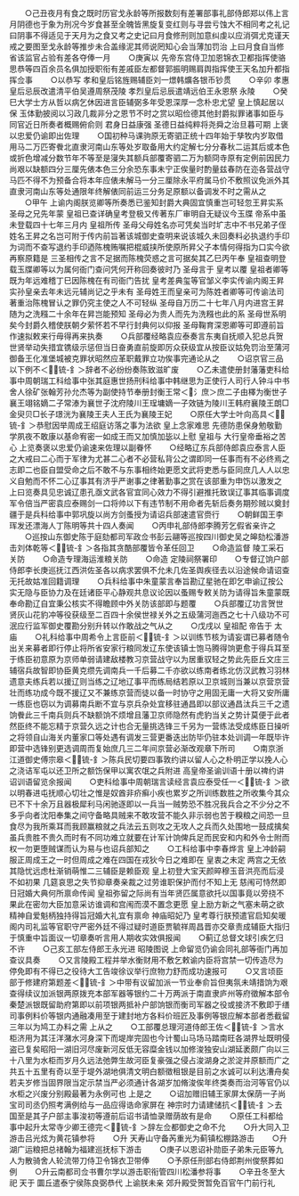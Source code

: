 <!-- { "loadSidebar": true } -->
　　○己丑夜月有食之既时历官戈永龄等所报数刻有差署部事礼部侍郎郑以伟上言月阴德也于象为刑况今岁食甚至全魄皆黑旋复变红则与寻尝亏蚀大不相同考之礼记曰阴事不得适见于天月为之食又考之史记曰月食修刑则加意纠虔以应消弭尤克谨天戒之要图至戈永龄等推步未合盖缘泥其师说罔知心会当薄加罚治  上曰月食自当修省该监官占验有差各夺俸一月
　　○庚寅以  先帝东宫侍卫加恩锦衣卫都指挥使骆思恭等四百余员名俱加授职衔有差戚臣左都督郭振明赐肩舆指挥使王天名加升都指挥佥事
　　○以恭写  孝和皇后铭旌赐辅臣刘一燝韩爌各银币钞贯
　　○辛卯  孝惠皇后忌辰改遣清平伯吴遵周祭茂陵  孝烈皇后忌辰遣靖远伯王永恩祭  永陵
　　○癸巳大学士方从哲以病乞休因进言臣辅弼多年受恩深厚一念朴忠尤望  皇上慎起居以保  玉体勤披阅以习政几裁非分之恩节不时之赏以昭俭德其他封爵拟罪诸事如臣与同官近日所奏者概赐俯俞则  君身日益康强  圣德日益纯粹将尧舜之治旦暮可期  上褒以忠爱仍谕即出佐理
　　○国初种马课驹原无寄驷正统十四年始于孳牧内岁取借用马二万匹寄餋北直隶河南山东等处岁取备用大约定解七分分春秋二运其后或本色或折色增减分数节年不等至是寖失其额兵部覆寄驷二万为额冏寺原有定例前因民力尚艰以缺额四分三厘先俵本色三分余恐东事未宁正俟量时酌量兹春防在迩各营战守马匹不得不为预备合将本年应俵未解马一分三厘除永平府属马价不敷照议免派外其直隶河南山东等处通限年终解俵同前运三分务足原额以备调发不时之需从之
　　○甲午  上谕内阁朕览卿等所奏悉已鉴知封爵大典固宜慎重岂可轻忽王昇实系  圣母之兄先年蒙  皇祖已查详确皇考登极又传著东厂审明自无疑议今玉牒  帝系中虽未登载四十七年三月内  皇祖所传  圣母父母姓名亦可凭矣当时圹志中不书兄弟子侄姓名王昇之名岂可附于传内前旨著该城御史查明来说该城久未回奏料必执退约手印为词而不查写退约手印迺陈槐贿嘱把棍威挟所使原所昇父子本情何得指为口实今欲再察原籍是  三圣相传之言不足据而陈槐荧惑之言可据矣其乙巳丙午奉  皇祖查明登载玉牒卿等以为属何衙门查问凭何开称回奏彼时乃  圣母言于  皇考以覆  皇祖者卿等既为年远难稽丁巳因陈槐在有司衙门告扰  皇考差典玺等官邹义李实传谕内阁王昇实孙皇亲去年未远元辅尚记之乎未有  圣母姓王而皇亲可为陈姓者卿等可传谕法司著重治陈槐冒认之罪仍究主使之人不可轻纵  圣母自万历二十七年八月内进宫王昇随为之洗糨二十余年在昇岂能预知  圣母必为贵人而先为洗糨也此的系  圣母世系明矣今封爵久稽使朕朝夕萦怀若不早行封典何以仰报  圣母鞠育深恩卿等可即遵前旨作速拟敕来行毋得再来执奏
　　○兵部覆经略袁应泰奏言东夷自抚顺入犯总兵贺世贤举动失措宜镌级示惩但当日奋勇直前旋即厉众获级宜从按臣议姑免罚治至蒲河御备王化准堡城被克罪状昭然应革职戴罪立功俟事完通论从之
　　○诏京官三品以下例不＜锍-釒＞辞者不必纷纷奏陈致滋旷废
　　○乙未遣使册封藩藩吏科给事中周朝瑞工科给事中张其庭惠世扬刑科给事中韩继思为正使行人司行人钟斗中书舍人徐矿张翰芳孙允杰等为副使持节奉册封衡王常＜氵庶＞庶二子由檡为衡世子襄王翊铭嫡二子常溙为襄世子沈府陵川王珵墉嫡一子效链为陵川王韩府襄陵王朗□金臾贝□长子璟洸为襄陵王夫人王氏为襄陵王妃
　　○原任大学士叶向高具＜锍-釒＞恭慰因举周成王绍庭访落之事为法欲  皇上念家难思  先德防患保身勉敬勤学夙夜不敢康以基命宥密一如成王而又加慎加毖以上慰  皇祖与  大行皇帝垂裕之苦心  上览奏褒以忠爱仍谕速来佐理以副眷怀
　　○经略辽东兵部侍郎袁应泰言人臣之大戒曰二心而于军律为尤甚二心者不必营私背公之谓即同一任事而有不必终焉之志即二也臣自盟受命之后不敢不与东事相终始更愿文武将吏悉与臣同庶几人人以忠义自勉而不怀二心辽事其有济乎严谢事之律著勤事之赏在该部重为申饬以激发之  上曰览奏具见忠诚辽患孔亟文武各官宜同心效力不得引避推托致误辽事其临事调度军令倍当严密袁应泰赐剑一口将帅以下有违节制不用命者先斩后奏务期殄贼以奠封疆于是兵科给事中郭巩旋以尚方剑蚤授为请诏兵部速遣官赍行
　　○朝鲜国王李珲发还漂海人丁陈明等共十四人奏闻
　　○丙申礼部侍郎李腾芳乞假省亲许之
　　○巡按山东御史陈于庭劾都司军政佥书彭云翮等巡按四川御史吴之皞劾松潘游击刘体乾等＜锍-釒＞各指其贪酷部覆皆令革任回卫
　　○命造监督  陵工采石关防
　　○命造专理海运淮粮关防
　　○命造  定陵祠祭署印
　　○专督辽饷户部侍郎李长庚巡抚江西洪佐圣各以病求罢俱不允未几佐圣舆疾径去以沿途候命请诏查无托故姑准回籍调理
　　○兵科给事中朱童蒙言奉旨勘辽星驰在即乞申谕辽按公实无隐与臣协力及在廷诸臣平心静观共息议论因以蚤赐专敕关防为请得旨朱童蒙既奉命勘辽自宜秉公核实不得瞻顾中外关防该部即与题覆
　　○兵部覆辽功言贺世贤灰山花豹冲等役获级至二百四十余侯世禄关外之五级蒲河迤西之七十八级功不可泯应行监军御史覆勘分别升转以作敢战之气从之
　　○戊戌以  皇祖配  帝告于  太庙
　　○礼科给事中周希令上言臣前＜锍-釒＞以训练节核为请妄谓已募者随令出关来募者即行停止将所省安家行粮同发辽东使该镇士饱马腾得饷更愈于得兵耳至于练臣初意原为京师单弱请建敌楼教习京营战守以为居重驭轻之势此先臣丘文庄三辅宿兵故智即协臣黄克缵先调南兵一千后募二千亦欲以练南者练北仿汉武教习羽林遗意夫练兵若以援辽则当练之辽地辽事平而练局结若原以卫京城则当兼以京营京营壮而练功成今既不援辽又不兼练京营而徒以备一时协守之用固无庸一大将又安所庸一练臣也窃以为调募南兵断不宜与京兵杂处宜移驻通昌即以部议通昌汰兵三千之遗饷餋此三千南兵则兵不缺额饷不烦增且藩卫京师隐然有虎豹当关之势计莫便于此者然臣终不能忘精于京营久远之计也合无量挑选锋三千另为一营练法受成练臣日操听之将领自山海关内董家口等处遇有调发三营更番迭出防毕仍驻本处训调一年既毕许即营中选锋别更选调周而复始庶几三二年间京营必渐改观章下所司
　　○南京浙江道御史傅宗皋＜锍-釒＞陈兵民切要四事敦约讲以留人心之朴明正学以挽人心之浇诘军屯以还卫所之额饬保甲以寓农氓之兵附进  高皇帝圣谕训语十册以禆约讲诏训语留览余报闻
　　○吏科给事中周朝瑞言读经言袁应泰受任一＜锍-釒＞欲以明春进屯抚顺心切壮之惟是奴酋非疥癣小疾也累岁之所训练数胜之所收集今其众已不下十余万且器极犀利马闲驰逐即以一兵当一贼势恐不胜况我兵合之不少分之不多乎向者沈阳奉集之间守备略具贼来不敢攻营不能久非示弱也苦于糗粮之间恐一旦食尽为我所乘耳而我顾赢粮就之兵法云五则攻之无攻人之兵而久处围地一鼓成擒矣虽兵贵胜不贵久而时有不同功难立就要在计军计饷俾兵足而民安和内和外令士附而权一勿更堕贼谋而认为易与也诏兵部知之
　　○工科给事中李春烨言  皇上冲龄嗣服正周成王之一时但周成之难在四国在戎狄今日之难即在  皇衷之未定  两宫之无依其隐忧远虑杜渐销萌惟二三辅臣是赖臣观  皇上初登大宝天颜晬穆玉音洪亮而后浸不如初果  几筵哀思之失节抑章奏亲裁之过劳谁职保护而付不知上无  慈闱可恃然即日冠婚大典何所禀命传闻  皇祖弥留之际尚有当年贤匹属意欲托以国事竟以旁挠不果此在密勿大臣加意采访谁调和宫闱而漠不置念更愿  皇上励方新之气塞未萌之欲精神自爱魁柄独持得旨冠婚大礼宜有禀命  神庙昭妃乃  皇考尊行朕预遣官启知矣暖阁内司礼监等官职守严密外廷不得过疑时道臣贾毓祥周昌晋亦交章责成辅臣大指归于慎重中旨面议一切章奏听言用人期收实效俱报闻
　　○蓟辽总督文球引疾乞归不许
　　○己亥工部左侍郎王永光进  昭陵图说  上命留览仍谕会同礼部等衙门再加查议具奏
　　○又言陵殿工程并举水衡财用不敷乞敕谕内臣将宫禁一切传造尽为停免即有不得已之役待大工告竣徐议举行庶物力舒而成功速报可
　　○又言顷臣部于修建府第题差＜锍-釒＞中带有议留加派一节业奉俞旨但夷氛未靖措饷为艰查得续议加派银两原拨充本部军器等银约二十万两派于南直隶庐州等府徵解本部令秦楚派银既留助府第即以前项银两抵补户部饷银而衡司军器之役或接济不敷即于缮司事例料价等银内通融凑用至于建封地方各料价班匠及事例等银应解本部者悉截留三年以为鸠工办料之需  上从之
　　○工部覆总理河道侍郎王佐＜锍-釒＞言水柜济用为其汪洋潴水河身深下而堤岸完固也今计蜀山马场马踏南旺各湖界址既明侵盗已复矣昭阳一湖旧河尽废新河反低无容糜金钱以加修浚独安山湖延袤颇广向以三十八里为水柜而岁月久远法弛弊生故河臣复豪强之侵占浚湖身之淤淀并原额而广之共五十五里有奇以至于堤外湖地俱清文明白额徵租银是目前之水诚可以利达漕舟矣若夫岁修当固界限当定示禁当严必须通计各湖岁加脩浚俟年终类奏而治河等官仍以水柜之兴废分别殿最著为永例可也  上是之
　　○诏加赠旧辅王家屏太保荫一子尚宝司司丞仍照考满例给与一品应得诰命家屏在  神宗时力请建储抗＜锍-釒＞去国至是其子户部主事浚初等遵前后诏书请恤录赠荫故有是命
　　○原任工科都给事中起升太常寺少卿王德完＜锍-釒＞辞左佥都御史之命不允
　　○升大同入卫游击吕光炫为黄花镇参将
　　○升  天寿山守备芮重光为蓟镇松棚路游击
　　○升湖广运粮把总禇翰为福建巡抚标下游击
　　○庚子以恩诏补勋臣子弟朱元臣等九人为散骑舍人轮流带刀侍卫令锦衣卫带俸
　　○予原任刑部右侍郎荆州俊祭葬如例
　　○升云南都司佥书曹尔学以游击职衔管四川松潘参将事
　　○辛丑冬至大祀  天于  圜丘遣泰宁侯陈良弼恭代  上谕朕未亲  郊升殿受贺暂免百官午门前行礼
